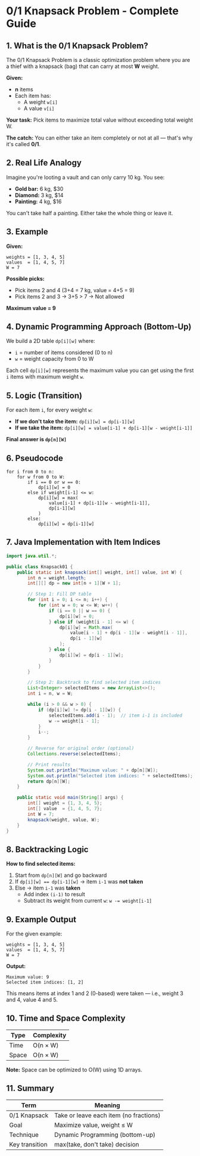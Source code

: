# 0/1 Knapsack Problem - Complete Guide

## 1. What is the 0/1 Knapsack Problem?

The 0/1 Knapsack Problem is a classic optimization problem where you are a thief with a knapsack (bag) that can carry at most **W** weight.

**Given:**
- **n** items
- Each item has:
  - A weight `w[i]`
  - A value `v[i]`

**Your task:** Pick items to maximize total value without exceeding total weight W.

**The catch:** You can either take an item completely or not at all — that's why it's called **0/1**.

## 2. Real Life Analogy

Imagine you're looting a vault and can only carry 10 kg. You see:

- **Gold bar:** 6 kg, $30
- **Diamond:** 3 kg, $14  
- **Painting:** 4 kg, $16

You can't take half a painting. Either take the whole thing or leave it.

## 3. Example

**Given:**
```
weights = [1, 3, 4, 5]
values  = [1, 4, 5, 7]
W = 7
```

**Possible picks:**
- Pick items 2 and 4 (3+4 = 7 kg, value = 4+5 = 9)
- Pick items 2 and 3 → 3+5 > 7 → Not allowed

**Maximum value = 9**

## 4. Dynamic Programming Approach (Bottom-Up)

We build a 2D table `dp[i][w]` where:
- `i` = number of items considered (0 to n)
- `w` = weight capacity from 0 to W

Each cell `dp[i][w]` represents the maximum value you can get using the first `i` items with maximum weight `w`.

## 5. Logic (Transition)

For each item `i`, for every weight `w`:

- **If we don't take the item:** `dp[i][w] = dp[i-1][w]`
- **If we take the item:** `dp[i][w] = value[i-1] + dp[i-1][w - weight[i-1]]`

**Final answer is `dp[n][W]`**

## 6. Pseudocode

```
for i from 0 to n:
    for w from 0 to W:
        if i == 0 or w == 0:
            dp[i][w] = 0
        else if weight[i-1] <= w:
            dp[i][w] = max(
                value[i-1] + dp[i-1][w - weight[i-1]],
                dp[i-1][w]
            )
        else:
            dp[i][w] = dp[i-1][w]
```

## 7. Java Implementation with Item Indices

```java
import java.util.*;

public class Knapsack01 {
    public static int knapsack(int[] weight, int[] value, int W) {
        int n = weight.length;
        int[][] dp = new int[n + 1][W + 1];

        // Step 1: Fill DP table
        for (int i = 0; i <= n; i++) {
            for (int w = 0; w <= W; w++) {
                if (i == 0 || w == 0) {
                    dp[i][w] = 0;
                } else if (weight[i - 1] <= w) {
                    dp[i][w] = Math.max(
                        value[i - 1] + dp[i - 1][w - weight[i - 1]],
                        dp[i - 1][w]
                    );
                } else {
                    dp[i][w] = dp[i - 1][w];
                }
            }
        }

        // Step 2: Backtrack to find selected item indices
        List<Integer> selectedItems = new ArrayList<>();
        int i = n, w = W;

        while (i > 0 && w > 0) {
            if (dp[i][w] != dp[i - 1][w]) {
                selectedItems.add(i - 1);  // item i-1 is included
                w -= weight[i - 1];
            }
            i--;
        }

        // Reverse for original order (optional)
        Collections.reverse(selectedItems);

        // Print results
        System.out.println("Maximum value: " + dp[n][W]);
        System.out.println("Selected item indices: " + selectedItems);
        return dp[n][W];
    }

    public static void main(String[] args) {
        int[] weight = {1, 3, 4, 5};
        int[] value  = {1, 4, 5, 7};
        int W = 7;
        knapsack(weight, value, W);
    }
}
```

## 8. Backtracking Logic

**How to find selected items:**

1. Start from `dp[n][W]` and go backward
2. If `dp[i][w] == dp[i-1][w]` → item `i-1` was **not taken**
3. Else → item `i-1` was **taken**
   - Add index `(i-1)` to result
   - Subtract its weight from current `w`: `w -= weight[i-1]`

## 9. Example Output

For the given example:
```
weights = [1, 3, 4, 5]
values  = [1, 4, 5, 7]
W = 7
```

**Output:**
```
Maximum value: 9
Selected item indices: [1, 2]
```

This means items at index 1 and 2 (0-based) were taken — i.e., weight 3 and 4, value 4 and 5.

## 10. Time and Space Complexity

| Type  | Complexity |
|-------|------------|
| Time  | O(n × W)   |
| Space | O(n × W)   |

**Note:** Space can be optimized to O(W) using 1D arrays.

## 11. Summary

| Term | Meaning |
|------|---------|
| 0/1 Knapsack | Take or leave each item (no fractions) |
| Goal | Maximize value, weight ≤ W |
| Technique | Dynamic Programming (bottom-up) |
| Key transition | max(take, don't take) decision |

